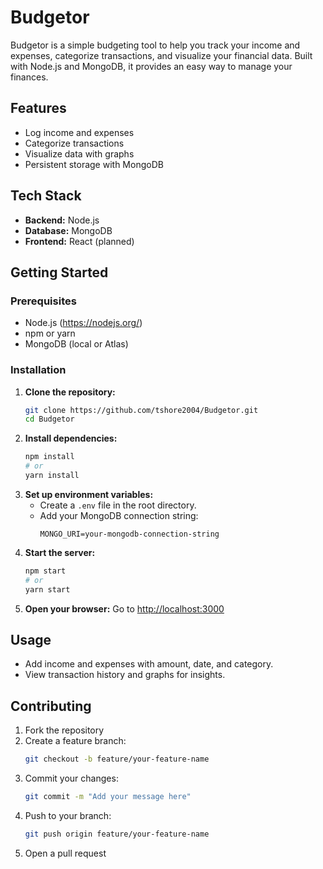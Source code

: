 # Budgetor

Budgetor is a simple budgeting tool to help you track your income and expenses, categorize transactions, and visualize your financial data. Built with Node.js and MongoDB, it provides an easy way to manage your finances.

## Features

- Log income and expenses
- Categorize transactions
- Visualize data with graphs
- Persistent storage with MongoDB

## Tech Stack

- **Backend:** Node.js
- **Database:** MongoDB
- **Frontend:** React (planned)

## Getting Started

### Prerequisites
- Node.js (https://nodejs.org/)
- npm or yarn
- MongoDB (local or Atlas)

### Installation

1. **Clone the repository:**
   ```sh
   git clone https://github.com/tshore2004/Budgetor.git
   cd Budgetor
   ```
2. **Install dependencies:**
   ```sh
   npm install
   # or
   yarn install
   ```
3. **Set up environment variables:**
   - Create a `.env` file in the root directory.
   - Add your MongoDB connection string:
     ```env
     MONGO_URI=your-mongodb-connection-string
     ```
4. **Start the server:**
   ```sh
   npm start
   # or
   yarn start
   ```
5. **Open your browser:**
   Go to [http://localhost:3000](http://localhost:3000)

## Usage

- Add income and expenses with amount, date, and category.
- View transaction history and graphs for insights.

## Contributing

1. Fork the repository
2. Create a feature branch:
   ```sh
   git checkout -b feature/your-feature-name
   ```
3. Commit your changes:
   ```sh
   git commit -m "Add your message here"
   ```
4. Push to your branch:
   ```sh
   git push origin feature/your-feature-name
   ```
5. Open a pull request
